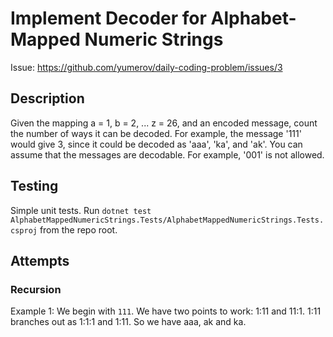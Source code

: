 # Implement Decoder for Alphabet-Mapped Numeric Strings

Issue: https://github.com/yumerov/daily-coding-problem/issues/3

## Description

Given the mapping a = 1, b = 2, ... z = 26, and an encoded message, count the number of ways it can be decoded.
For example, the message '111' would give 3, since it could be decoded as 'aaa', 'ka', and 'ak'.
You can assume that the messages are decodable. For example, '001' is not allowed.

## Testing

Simple unit tests.
Run `dotnet test AlphabetMappedNumericStrings.Tests/AlphabetMappedNumericStrings.Tests.csproj` from the repo root.

## Attempts

### Recursion

Example 1:
We begin with `111`. We have two points to work: 1:11 and 11:1. 1:11 branches out as 1:1:1 and 1:11. So we have aaa, ak and ka.